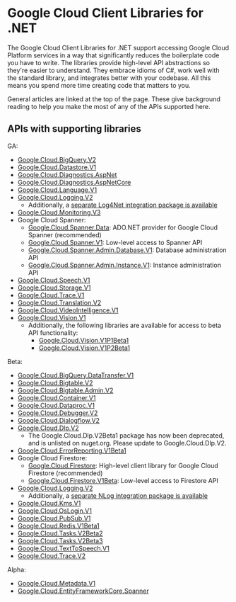 # Google Cloud Client Libraries for .NET

The Google Cloud Client Libraries for .NET support accessing Google
Cloud Platform services in a way that significantly reduces the
boilerplate code you have to write. The libraries provide high-level
API abstractions so they're easier to understand. They embrace
idioms of C#, work well with the standard library, and integrates
better with your codebase. All this means you spend more time
creating code that matters to you.

General articles are linked at the top of the page. These give
background reading to help you make the most of any of the APIs
supported here.

## APIs with supporting libraries

GA:

- [Google.Cloud.BigQuery.V2](Google.Cloud.BigQuery.V2/index.html)
- [Google.Cloud.Datastore.V1](Google.Cloud.Datastore.V1/index.html)
- [Google.Cloud.Diagnostics.AspNet](Google.Cloud.Diagnostics.AspNet/index.html)
- [Google.Cloud.Diagnostics.AspNetCore](Google.Cloud.Diagnostics.AspNetCore/index.html)
- [Google.Cloud.Language.V1](Google.Cloud.Language.V1/index.html)
- [Google.Cloud.Logging.V2](Google.Cloud.Logging.V2/index.html)
  - Additionally, a [separate Log4Net integration package is available](Google.Cloud.Logging.Log4Net/index.html)
- [Google.Cloud.Monitoring.V3](Google.Cloud.Monitoring.V3/index.html)
- Google Cloud Spanner:
  - [Google.Cloud.Spanner.Data](Google.Cloud.Spanner.Data/index.html): ADO.NET provider for Google Cloud Spanner (recommended)
  - [Google.Cloud.Spanner.V1](Google.Cloud.Spanner.V1/index.html): Low-level access to Spanner API
  - [Google.Cloud.Spanner.Admin.Database.V1](Google.Cloud.Spanner.Admin.Database.V1/index.html): Database administration API
  - [Google.Cloud.Spanner.Admin.Instance.V1](Google.Cloud.Spanner.Admin.Instance.V1/index.html): Instance administration API
- [Google.Cloud.Speech.V1](Google.Cloud.Speech.V1/index.html)
- [Google.Cloud.Storage.V1](Google.Cloud.Storage.V1/index.html)
- [Google.Cloud.Trace.V1](Google.Cloud.Trace.V1/index.html)
- [Google.Cloud.Translation.V2](Google.Cloud.Translation.V2/index.html)
- [Google.Cloud.VideoIntelligence.V1](Google.Cloud.VideoIntelligence.V1/index.html)
- [Google.Cloud.Vision.V1](Google.Cloud.Vision.V1/index.html)
  - Additionally, the following libraries are available for access to beta API functionality:
    - [Google.Cloud.Vision.V1P1Beta1](Google.Cloud.Vision.V1P1Beta1/index.html)
    - [Google.Cloud.Vision.V1P2Beta1](Google.Cloud.Vision.V1P2Beta1/index.html)

Beta:

- [Google.Cloud.BigQuery.DataTransfer.V1](Google.Cloud.BigQuery.DataTransfer.V1/index.html)
- [Google.Cloud.Bigtable.V2](Google.Cloud.Bigtable.V2/index.html)
- [Google.Cloud.Bigtable.Admin.V2](Google.Cloud.Bigtable.Admin.V2/index.html)
- [Google.Cloud.Container.V1](Google.Cloud.Container.V1/index.html)
- [Google.Cloud.Dataproc.V1](Google.Cloud.Dataproc.V1/index.html)
- [Google.Cloud.Debugger.V2](Google.Cloud.Debugger.V2/index.html)
- [Google.Cloud.Dialogflow.V2](Google.Cloud.Dialogflow.V2/index.html)
- [Google.Cloud.Dlp.V2](Google.Cloud.Dlp.V2/index.html)
  - The Google.Cloud.Dlp.V2Beta1 package has now been deprecated, and is unlisted on nuget.org.
    Please update to Google.Cloud.Dlp.V2.
- [Google.Cloud.ErrorReporting.V1Beta1](Google.Cloud.ErrorReporting.V1Beta1/index.html)
- Google Cloud Firestore:
  - [Google.Cloud.Firestore](Google.Cloud.Firestore/index.html): High-level client library for Google Cloud Firestore (recommended)
  - [Google.Cloud.Firestore.V1Beta](Google.Cloud.Firestore.V1Beta1/index.html): Low-level access to Firestore API
- [Google.Cloud.Logging.V2](Google.Cloud.Logging.V2/index.html)
  - Additionally, a [separate NLog integration package is available](Google.Cloud.Logging.NLog/index.html)
- [Google.Cloud.Kms.V1](Google.Cloud.Kms.V1/index.html)
- [Google.Cloud.OsLogin.V1](Google.Cloud.OsLogin.V1/index.html)
- [Google.Cloud.PubSub.V1](Google.Cloud.PubSub.V1/index.html)
- [Google.Cloud.Redis.V1Beta1](Google.Cloud.Redis.V1Beta1/index.html)
- [Google.Cloud.Tasks.V2Beta2](Google.Cloud.Tasks.V2Beta2/index.html)
- [Google.Cloud.Tasks.V2Beta3](Google.Cloud.Tasks.V2Beta3/index.html)
- [Google.Cloud.TextToSpeech.V1](Google.Cloud.TextToSpeech.V1/index.html)
- [Google.Cloud.Trace.V2](Google.Cloud.Trace.V2/index.html)

Alpha:

- [Google.Cloud.Metadata.V1](Google.Cloud.Metadata.V1/index.html)
- [Google.Cloud.EntityFrameworkCore.Spanner](Google.Cloud.EntityFrameworkCore.Spanner/index.html)

